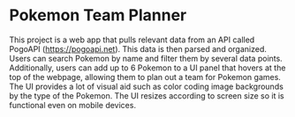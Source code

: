 # Pokemon Team Planner
This project is a web app that pulls relevant data from an API called PogoAPI (https://pogoapi.net). This data is then parsed and organized. Users can search Pokemon by name and filter them by several data points. Additionally, users can add up to 6 Pokemon to a UI panel that hovers at the top of the webpage, allowing them to plan out a team for Pokemon games. The UI provides a lot of visual aid such as color coding image backgrounds by the type of the Pokemon. The UI resizes according to screen size so it is functional even on mobile devices.
